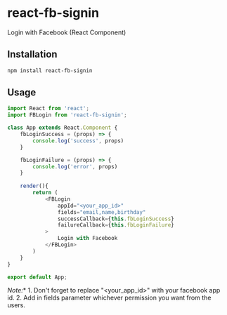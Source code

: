 # react-fb-signin
Login with Facebook (React Component)

## Installation
```sh
npm install react-fb-signin
```

## Usage
```js
import React from 'react';
import FBLogin from 'react-fb-signin';

class App extends React.Component {
    fbLoginSuccess = (props) => {
        console.log('success', props)
    }

    fbLoginFailure = (props) => {
        console.log('error', props)
    }
    
    render(){
        return (
            <FBLogin
                appId="<your_app_id>"
                fields="email,name,birthday"
                successCallback={this.fbLoginSuccess}
                failureCallback={this.fbLoginFailure}
            >
                Login with Facebook
            </FBLogin>
        )
    }
}

export default App;
```
*Note:** 
    1. Don't forget to replace "<your_app_id>" with your facebook app id.
    2. Add in fields parameter whichever permission you want from the users.

